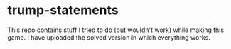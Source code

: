 # trump-statements
This repo contains stuff I tried to do (but wouldn't work) while making this game. I have uploaded the solved version in which everything works.
